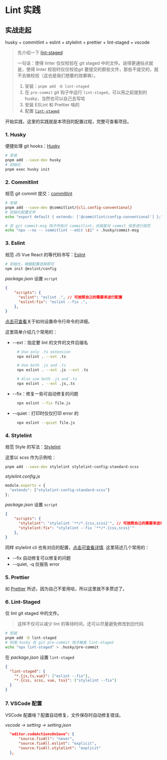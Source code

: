 # Lint 实践

## 实战走起

husky + commitlint + eslint + stylelint + prettier + lint-staged + vscode 

> 先介绍一下 [lint-staged](https://github.com/lint-staged/lint-staged)
> 
> 一句话：使得 linter 仅仅校验在 git staged 中的文件。说得更通俗点就是，使得 linter 校验时仅仅校验git 要提交的那些文件，那些不提交的，就不去做校验（这也是我们想要的效果嘛）。
> 1. 安装：`pnpm add -D lint-staged`
> 2. 在 `pre-commit` git 钩子中运行 `lint-staged`，可以用之前提到的 husky，当然也可以自己去写哈
> 3. 安装 ESLint 和 Prettier 啥的
> 4. 配置 [`lint-staged`](https://github.com/lint-staged/lint-staged?#configuration)

开始实践，这里的实践就是本项目的配置过程，完整可查看项目。

### 1. Husky

便捷处理 git hooks：[Husky](https://typicode.github.io/husky/)

```bash
# 安装
pnpm add --save-dev husky
# 初始化
pnpm exec husky init
```

### 2. Commitlint

规范 git commit 提交：[commitlint](https://commitlint.js.org/)

```bash
# 安装
pnpm add --save-dev @commitlint/{cli,config-conventional}
# 初始化配置文件
echo "export default { extends: ['@commitlint/config-conventional'] };" > commitlint.config.js

# 在 git commit-msg 钩子中执行 commitlint，也就是对 commit 信息进行规范
echo "npx --no -- commitlint --edit \$1" > .husky/commit-msg
```

### 3. Eslint

规范 JS Vue React 的等代码书写：[Eslint](https://eslint.org/)

```bash
# 初始化，根据配置选择即可
npm init @eslint/config
```

_package.json_ 设置 `script`

```json
{
    "scripts": {
      "eslint": "eslint .", // 可按照自己的需要来进行配置
      "eslint:fix": "eslint --fix .",
    },
}
```
[点击可查看](https://eslint.org/docs/latest/use/command-line-interface)关于如何设置命令行命令的详细。

这里简单介绍几个常用的：
- --ext：指定要 lint 的文件的文件后缀名
  ```bash
    # Use only .ts extension
    npx eslint . --ext .ts

    # Use both .js and .ts
    npx eslint . --ext .js --ext .ts

    # Also use both .js and .ts
    npx eslint . --ext .js,.ts
  ```
- --fix：修复一些可自动修复的问题
  ```bash
    npx eslint --fix file.js
  ```
- --quiet：打印时仅仅打印 error 的
  ```bash
    npx eslint --quiet file.js
  ```

### 4. Stylelint

规范 Style 的写法：[Stylelint](https://stylelint.io/user-guide/get-started)

这里以 scss 作为示例哈：

```bash
pnpm add --save-dev stylelint stylelint-config-standard-scss
```

_stylelint.config.js_

```js
module.exports = {
  "extends": ["stylelint-config-standard-scss"]
};
```

_package.json_ 设置 `script`

```json
{
    "scripts": {
      "stylelint": "stylelint '**/*.{css,scss}'", // 可按照自己的需要来进行配置
      "stylelint:fix": "stylelint --fix '**/*.{css,scss}'"
    },
}
```

同样 stylelint cli 也有对应的配置，[点击可查看详情](https://stylelint.io/user-guide/cli).
这里简述几个常用的：

- --fix 自动修复可以修复的问题
- --quiet, -q 仅报告 error

### 5. Prettier

如 [Prettier](/linter/prettier/) 所述，因为自己不爱用哈，所以这里就不多赘述了。

### 6. Lint-Staged

仅 lint git staged 中的文件。
> 这样不仅可以减少 lint 的等待时间，还可以尽量避免修改到旧代码

```bash
# 安装
pnpm add -D lint-staged
# 利用 husky 在 git pre-commit 钩子触发 lint-staged
echo "npx lint-staged" > .husky/pre-commit
```

在 _package.json_ 设置 `lint-staged`

```json
{
  "lint-staged": {
    "*.{js,ts,vue}": ["eslint --fix"],
    "*.{css, scss, vue, tsx}": ["stylelint --fix"]
  }
}
```
### 7. VSCode 配置

VSCode 配置啥？配置自动修复，文件保存时自动修复错误。

_vscode -> setting -> setting.json_
```json
  "editor.codeActionsOnSave": {
      "source.fixAll": "never",
      "source.fixAll.eslint": "explicit",
      "source.fixAll.stylelint": "explicit"
  },
```

